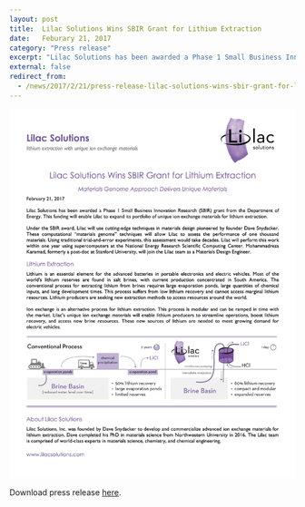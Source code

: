 ```yaml
---
layout: post
title:  Lilac Solutions Wins SBIR Grant for Lithium Extraction
date:   Feburary 21, 2017
category: "Press release"
excerpt: "Lilac Solutions has been awarded a Phase 1 Small Business Innovation Research (SBIR) grant from the Department of Energy. This funding will enable Lilac to expand its portfolio of unique ion exchange materials for lithium extraction."
external: false
redirect_from:
  - /news/2017/2/21/press-release-lilac-solutions-wins-sbir-grant-for-lithium-extraction/
---
```


![](/assets/image-asset.jpeg)

Download press release [here](https://drive.google.com/file/d/0BzeoXjHlpmsoWXkxaDVCcmNnZlU/view).